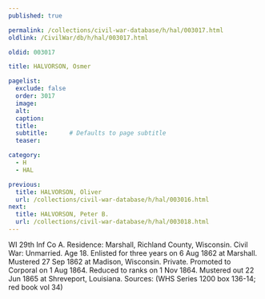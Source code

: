 ```yaml
---
published: true

permalink: /collections/civil-war-database/h/hal/003017.html
oldlink: /CivilWar/db/h/hal/003017.html

oldid: 003017

title: HALVORSON, Osmer

pagelist:
  exclude: false
  order: 3017
  image: 
  alt:
  caption:
  title:
  subtitle:      # Defaults to page subtitle
  teaser:

category: 
  - H 
  - HAL

previous:
  title: HALVORSON, Oliver
  url: /collections/civil-war-database/h/hal/003016.html  
next:
  title: HALVORSON, Peter B.
  url: /collections/civil-war-database/h/hal/003018.html   
---
```

WI 29th Inf Co A. Residence: Marshall, Richland County, Wisconsin. Civil War: Unmarried. Age 18. Enlisted for three years on 6 Aug 1862 at Marshall. Mustered 27 Sep 1862 at Madison, Wisconsin. Private. Promoted to Corporal on 1 Aug 1864. Reduced to ranks on 1 Nov 1864. Mustered out 22 Jun 1865 at Shreveport, Louisiana. Sources: (WHS Series 1200 box 136-14; red book vol 34)